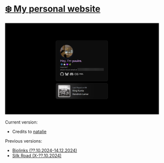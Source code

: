 # [❄️ My personal website](https://yuuire.com/)

![showcase](/public/screenshot.png)

Current version:
- Credits to [natalie](https://github.com/espeon/blog)

Previous versions:
- [Biolinks (??.10.2024-14.12.2024)](https://github.com/yuuire/biolinks-website)
- [Silk Road (X-??.10.2024)](https://github.com/yuuire/silk-road-marketplace)
